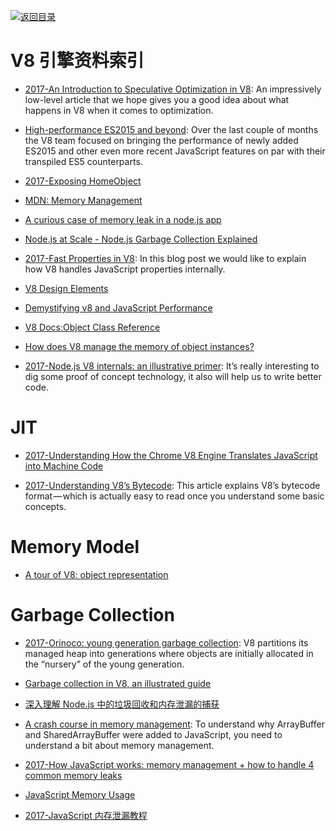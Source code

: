[![返回目录](https://parg.co/UGo)](https://github.com/wxyyxc1992/Awesome-Reference)

# V8 引擎资料索引

* [2017-An Introduction to Speculative Optimization in V8](https://parg.co/Uuv): An impressively low-level article that we hope gives you a good idea about what happens in V8 when it comes to optimization.

- [High-performance ES2015 and beyond](http://6me.us/2dRAT4): Over the last couple of months the V8 team focused on bringing the performance of newly added ES2015 and other even more recent JavaScript features on par with their transpiled ES5 counterparts.

- [2017-Exposing HomeObject](https://hackernoon.com/exposing-homeobject-e61061cbfe17#.e9vdk64zd)

* [MDN: Memory Management](https://developer.mozilla.org/en-US/docs/Web/JavaScript/Memory_Management)

- [A curious case of memory leak in a node.js app](https://www.future-processing.pl/blog/a-curious-case-of-memory-leak-in-a-node-js-app/)

* [Node.js at Scale - Node.js Garbage Collection Explained](https://blog.risingstack.com/node-js-at-scale-node-js-garbage-collection/)

- [2017-Fast Properties in V8](https://parg.co/b70): In this blog post we would like to explain how V8 handles JavaScript properties internally.

* [V8 Design Elements](https://github.com/v8/v8/wiki/Design%20Elements)

- [Demystifying v8 and JavaScript Performance](http://thlorenz.com/talks/demystifying-v8/talk.pdf)

- [V8 Docs:Object Class Reference](https://v8docs.nodesource.com/node-7.2/db/d85/classv8_1_1_object.html)

- [How does V8 manage the memory of object instances?](http://stackoverflow.com/questions/7413168/how-does-v8-manage-the-memory-of-object-instances)

- [2017-Node.js V8 internals: an illustrative primer](https://parg.co/UXh): It’s really interesting to dig some proof of concept technology, it also will help us to write better code.

# JIT

* [2017-Understanding How the Chrome V8 Engine Translates JavaScript into Machine Code](https://parg.co/Utm)

- [2017-Understanding V8’s Bytecode](https://parg.co/bzQ): This article explains V8’s bytecode format — which is actually easy to read once you understand some basic concepts.

# Memory Model

* [A tour of V8: object representation](http://www.jayconrod.com/posts/52/a-tour-of-v8-object-representation)

# Garbage Collection

* [2017-Orinoco: young generation garbage collection](https://parg.co/UpK): V8 partitions its managed heap into generations where objects are initially allocated in the “nursery” of the young generation.

- [Garbage collection in V8, an illustrated guide](https://parg.co/bQG)

- [深入理解 Node.js 中的垃圾回收和内存泄漏的捕获](http://wwsun.github.io/posts/understanding-nodejs-gc.html)

* [A crash course in memory management](https://parg.co/b9p): To understand why ArrayBuffer and SharedArrayBuffer were added to JavaScript, you need to understand a bit about memory management.

- [2017-How JavaScript works: memory management + how to handle 4 common memory leaks](https://parg.co/bnw)

* [JavaScript Memory Usage](https://roman01la.github.io/js-memory-usage/)

- [2017-JavaScript 内存泄漏教程](http://www.ruanyifeng.com/blog/2017/04/memory-leak.html)
